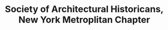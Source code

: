 ---
layout: repo
title: "Society of Architectural Historicans, New York Metroplitan Chapter"
id: 21896
permalink: repos/21896/
---